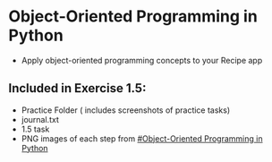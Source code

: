 # Object-Oriented Programming in Python
- Apply object-oriented programming concepts to your Recipe app


## Included in Exercise 1.5: 
- Practice Folder ( includes screenshots of practice tasks)
- journal.txt
- 1.5 task
- PNG images of each step from [#Object-Oriented Programming in Python](#Object-Oriented-Programming-in-Python)

